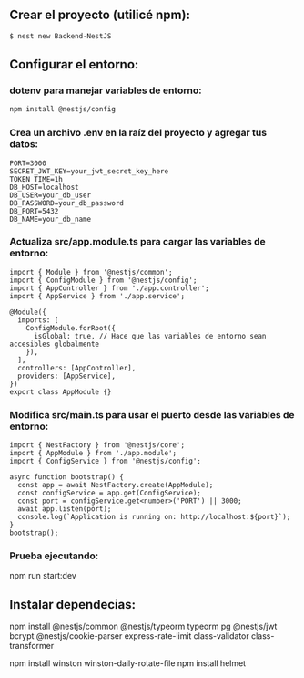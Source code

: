 ## Crear el proyecto (utilicé npm):

```bash
$ nest new Backend-NestJS
```

## Configurar el entorno:
### dotenv para manejar variables de entorno:

```bash
npm install @nestjs/config
```

### Crea un archivo .env en la raíz del proyecto y agregar tus datos:

```
PORT=3000
SECRET_JWT_KEY=your_jwt_secret_key_here
TOKEN_TIME=1h
DB_HOST=localhost
DB_USER=your_db_user
DB_PASSWORD=your_db_password
DB_PORT=5432
DB_NAME=your_db_name
```

### Actualiza src/app.module.ts para cargar las variables de entorno:

```
import { Module } from '@nestjs/common';
import { ConfigModule } from '@nestjs/config';
import { AppController } from './app.controller';
import { AppService } from './app.service';

@Module({
  imports: [
    ConfigModule.forRoot({
      isGlobal: true, // Hace que las variables de entorno sean accesibles globalmente
    }),
  ],
  controllers: [AppController],
  providers: [AppService],
})
export class AppModule {}
```

### Modifica src/main.ts para usar el puerto desde las variables de entorno:

```
import { NestFactory } from '@nestjs/core';
import { AppModule } from './app.module';
import { ConfigService } from '@nestjs/config';

async function bootstrap() {
  const app = await NestFactory.create(AppModule);
  const configService = app.get(ConfigService);
  const port = configService.get<number>('PORT') || 3000;
  await app.listen(port);
  console.log(`Application is running on: http://localhost:${port}`);
}
bootstrap();
```

### Prueba ejecutando:
npm run start:dev

## Instalar dependecias:
npm install @nestjs/common @nestjs/typeorm typeorm pg @nestjs/jwt bcrypt @nestjs/cookie-parser express-rate-limit class-validator class-transformer

npm install winston winston-daily-rotate-file
npm install helmet
